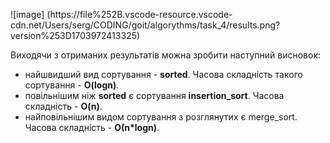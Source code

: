 ![image] (https://file%252B.vscode-resource.vscode-cdn.net/Users/serg/CODING/goit/algorythms/task_4/results.png?version%253D1703972413325)

Виходячи з отриманих результатів можна зробити наступний висновок:
- найшвидший вид сортування - **sorted**. Часова складність такого сортування - **O(logn)**.
- повільнішим ніж **sorted** є сортування **insertion_sort**. Часова складність - **O(n)**.
- найповільнішим видом сортування з розглянутих є merge_sort. Часова складність - **О(n*logn)**.